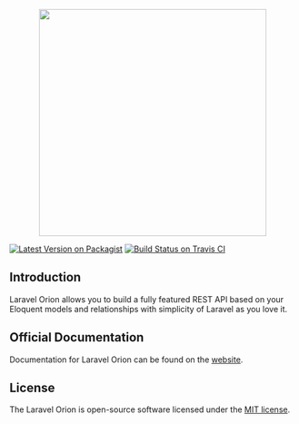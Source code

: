 <p align="center">
<img src="https://res.cloudinary.com/dudxt4lp6/image/upload/v1572976051/Laravel%20Orion/logo_with_text_t5jjyc.png" width="400">
</p>

[![Latest Version on Packagist](https://img.shields.io/packagist/v/tailflow/laravel-orion.svg)](https://packagist.org/packages/tailflow/laravel-orion)
[![Build Status on Travis CI](https://img.shields.io/travis/tailflow/laravel-orion)](https://travis-ci.org/tailflow/laravel-orion)

## Introduction

Laravel Orion allows you to build a fully featured REST API based on your Eloquent models and relationships with simplicity of Laravel as you love it.

## Official Documentation

Documentation for Laravel Orion can be found on the [website](https://tailflow.github.io/laravel-orion-docs/).

## License

The Laravel Orion is open-source software licensed under the [MIT license](https://opensource.org/licenses/MIT).
